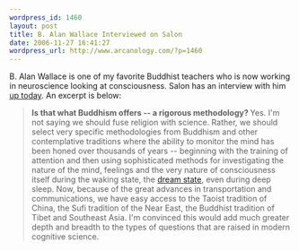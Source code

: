 ```yaml
--- 
wordpress_id: 1460
layout: post
title: B. Alan Wallace Interviewed on Salon
date: 2006-11-27 16:41:27
wordpress_url: http://www.arcanology.com/?p=1460
---
```

B. Alan Wallace is one of my favorite Buddhist teachers who is now working in neuroscience looking at consciousness. Salon has an interview with him <a href="http://www.salon.com/books/int/2006/11/27/wallace/index.html">up today</a>. An excerpt is below: <blockquote>
                                                                                                                                                                                                                                                                                                                                                                                                                                                                                                                                                                                                                                                                                                                                                                                                                                            <strong>Is that what Buddhism offers -- a rigorous methodology? </strong> Yes. I'm not saying we should fuse religion with science. Rather, we should select very specific methodologies from Buddhism and other contemplative traditions where the ability to monitor the mind has been honed over thousands of years -- beginning with the training of attention and then using sophisticated methods for investigating the nature of the mind, feelings and the very nature of consciousness itself during the waking state, the <a target="new" href="http://www.tricycle.com/issues/editors_pick/3693-1.html">dream state</a>, even during deep sleep. Now, because of the great advances in transportation and communications, we have easy access to the Taoist tradition of China, the Sufi tradition of the Near East, the Buddhist tradition of Tibet and Southeast Asia. I'm convinced this would add much greater depth and breadth to the types of questions that are raised in modern cognitive science.
                                                                                                                                                                                                                                                                                                                                                                                                                                                                                                                                                                                                                                                                                                                                                                                                                                          </blockquote>